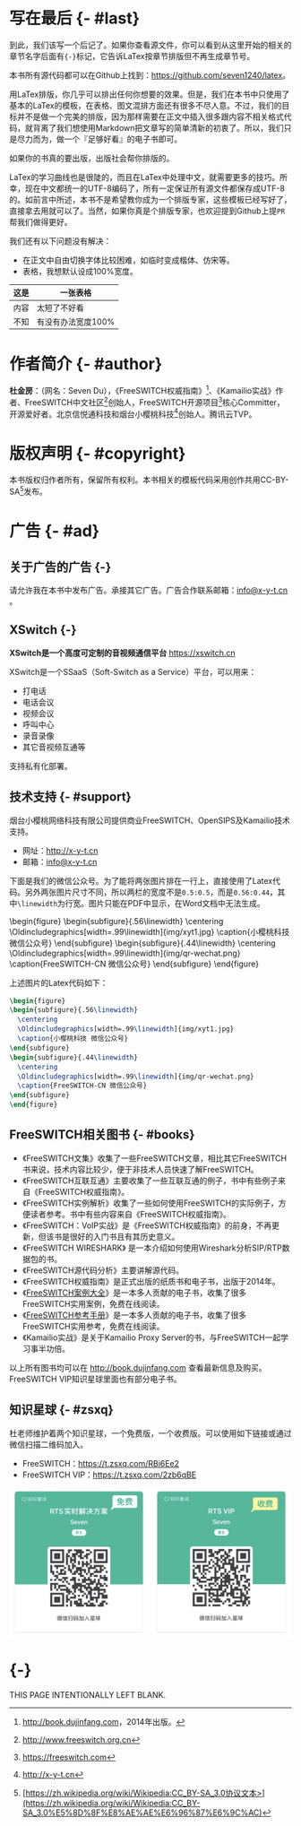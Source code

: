 # 写在最后 {- #last}

到此，我们该写一个后记了。如果你查看源文件，你可以看到从这里开始的相关的章节名字后面有`{-}`标记，它告诉LaTex按章节排版但不再生成章节号。

本书所有源代码都可以在Github上找到：<https://github.com/seven1240/latex>。

用LaTex排版，你几乎可以排出任何你想要的效果。但是，我们在本书中只使用了基本的LaTex的模板，在表格、图文混排方面还有很多不尽人意。不过，我们的目标并不是做一个完美的排版，因为那样需要在正文中插入很多跟内容不相关格式代码，就背离了我们想使用Markdown把文章写的简单清新的初衷了。所以，我们只是尽力而为，做一个『足够好看』的电子书即可。

如果你的书真的要出版，出版社会帮你排版的。

LaTex的学习曲线也是很陡的，而且在LaTex中处理中文，就需要更多的技巧。所幸，现在中文都统一的UTF-8编码了，所有一定保证所有源文件都保存成UTF-8的。如前言中所述，本书不是希望教你成为一个排版专家，这些模板已经写好了，直接拿去用就可以了。当然，如果你真是个排版专家，也欢迎提到Github上提`PR`帮我们做得更好。

我们还有以下问题没有解决：

* 在正文中自由切换字体比较困难，如临时变成楷体、仿宋等。
* 表格，我想默认设成100%宽度。


这是 | 一张表格
----|------------
内容 | 太短了不好看
不知 | 有没有办法宽度100%


# 作者简介 {- #author}

**杜金房**：（网名：Seven Du），《FreeSWITCH权威指南》[^fsdg]、《Kamailio实战》作者、FreeSWITCH中文社区[^fscn]创始人，FreeSWITCH开源项目[^freeswitch]核心Committer，开源爱好者。北京信悦通科技和烟台小樱桃科技[^xyt]创始人。腾讯云TVP。

[^fsdg]: <http://book.dujinfang.com>，2014年出版。
[^fscn]: <http://www.freeswitch.org.cn>
[^freeswitch]: <https://freeswitch.com>
[^xyt]: <http://x-y-t.cn>

# 版权声明 {- #copyright}

本书版权归作者所有，保留所有权利。本书相关的模板代码采用创作共用CC-BY-SA[^cc]发布。

[^cc]: [https://zh.wikipedia.org/wiki/Wikipedia:CC_BY-SA_3.0协议文本>](https://zh.wikipedia.org/wiki/Wikipedia:CC_BY-SA_3.0%E5%8D%8F%E8%AE%AE%E6%96%87%E6%9C%AC)

# 广告 {- #ad}

## 关于广告的广告 {-}

请允许我在本书中发布广告。承接其它广告。广告合作联系邮箱：info@x-y-t.cn 。

## XSwitch {-}

**XSwitch是一个高度可定制的音视频通信平台** <https://xswitch.cn>

XSwitch是一个SSaaS（Soft-Switch as a Service）平台，可以用来：

* 打电话
* 电话会议
* 视频会议
* 呼叫中心
* 录音录像
* 其它音视频互通等

支持私有化部署。

## 技术支持 {- #support}

烟台小樱桃网络科技有限公司提供商业FreeSWITCH、OpenSIPS及Kamailio技术支持。

* 网址：<http://x-y-t.cn>
* 邮箱：info@x-y-t.cn

下面是我们的微信公众号。为了能将两张图片排在一行上，直接使用了Latex代码。另外两张图片尺寸不同，所以两栏的宽度不是`0.5:0.5`，而是`0.56:0.44`，其中`\linewidth`为行宽。图片只能在PDF中显示，在Word文档中无法生成。

\begin{figure}
\begin{subfigure}{.56\linewidth}
  \centering
  \Oldincludegraphics[width=.99\linewidth]{img/xyt1.jpg}
  \caption{小樱桃科技 微信公众号}
\end{subfigure}
\begin{subfigure}{.44\linewidth}
  \centering
  \Oldincludegraphics[width=.99\linewidth]{img/qr-wechat.png}
  \caption{FreeSWITCH-CN 微信公众号}
\end{subfigure}
\end{figure}

上述图片的Latex代码如下：

```tex
\begin{figure}
\begin{subfigure}{.56\linewidth}
  \centering
  \Oldincludegraphics[width=.99\linewidth]{img/xyt1.jpg}
  \caption{小樱桃科技 微信公众号}
\end{subfigure}
\begin{subfigure}{.44\linewidth}
  \centering
  \Oldincludegraphics[width=.99\linewidth]{img/qr-wechat.png}
  \caption{FreeSWITCH-CN 微信公众号}
\end{subfigure}
\end{figure}
```

## FreeSWITCH相关图书 {- #books}

* 《FreeSWITCH文集》收集了一些FreeSWITCH文章，相比其它FreeSWITCH书来说，技术内容比较少，便于非技术人员快速了解FreeSWITCH。
* 《FreeSWITCH互联互通》主要收集了一些互联互通的例子，书中有些例子来自《FreeSWITCH权威指南》。
* 《FreeSWITCH实例解析》收集了一些如何使用FreeSWITCH的实际例子，方便读者参考。书中有些内容来自《FreeSWITCH权威指南》。
* 《FreeSWITCH：VoIP实战》是《FreeSWITCH权威指南》的前身，不再更新，但该书是很好的入门书且有其历史意义。
* 《FreeSWITCH WIRESHARK》 是一本介绍如何使用Wireshark分析SIP/RTP数据包的书。
* 《FreeSWITCH源代码分析》主要讲解源代码。
* 《FreeSWITCH权威指南》是正式出版的纸质书和电子书，出版于2014年。
* 《[FreeSWITCH案例大全](http://www.freeswitch.org.cn/books/case-study/)》是一本多人贡献的电子书，收集了很多FreeSWITCH实用案例，免费在线阅读。
* 《[FreeSWITCH参考手册](http://www.freeswitch.org.cn/books/references)》是一本多人贡献的电子书，收集了很多FreeSWITCH实用参考，免费在线阅读。
* 《Kamailio实战》是关于Kamailio Proxy Server的书，与FreeSWITCH一起学习事半功倍。

以上所有图书均可以在 <http://book.dujinfang.com> 查看最新信息及购买。FreeSWITCH VIP知识星球里面也有部分电子书。

## 知识星球 {- #zsxq}

杜老师维护着两个知识星球，一个免费版，一个收费版。可以使用如下链接或通过微信扫描二维码加入。

* FreeSWITCH：<https://t.zsxq.com/RBi6Ee2>
* FreeSWITCH VIP：<https://t.zsxq.com/2zb6qBE>

![知识星球](img/zsxq.jpg)

# {-}

THIS PAGE INTENTIONALLY LEFT BLANK.

